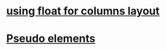 # [using float for columns layout](https://codepen.io/behshad/pen/OBxrMz?editors=1100)
# [Pseudo  elements](https://codepen.io/behshad/pen/bGRVJZp)
